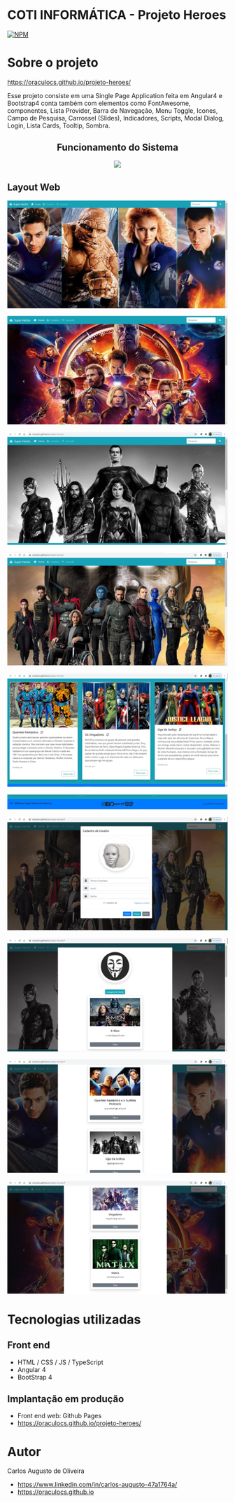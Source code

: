 # COTI INFORMÁTICA - Projeto Heroes
[![NPM](https://img.shields.io/npm/l/react)](https://github.com/oraculocs/projeto-heroes/blob/master/LICENSE) 

# Sobre o projeto

https://oraculocs.github.io/projeto-heroes/

Esse projeto consiste em uma Single Page Application feita em Angular4 e Bootstrap4 conta também com elementos como FontAwesome, 
componentes, Lista Provider, Barra de Navegação, Menu Toggle, Icones, Campo de Pesquisa, Carrossel (Slides), Indicadores, Scripts, Modal Dialog, Login, Lista Cards,
Tooltip, Sombra.
<br/>
<h2 align="center"> Funcionamento do Sistema </h2>

<p align="center">
  <img src="https://github.com/oraculocs/assets/blob/master/heroes/Super%20Heroes_menor-1.gif" />

## Layout Web

![Web 1](https://github.com/oraculocs/assets/blob/master/heroes/Heroes1.JPG)

![Web 2](https://github.com/oraculocs/assets/blob/master/heroes/heroes2.JPG)

![Web 3](https://github.com/oraculocs/assets/blob/master/heroes/heroes3.JPG)

![Web 4](https://github.com/oraculocs/assets/blob/master/heroes/heroes4.JPG)

![Web 5](https://github.com/oraculocs/assets/blob/master/heroes/heroes5.JPG)

![Web 6](https://github.com/oraculocs/assets/blob/master/heroes/heroes6.JPG)

![Web 7](https://github.com/oraculocs/assets/blob/master/heroes/heroes7.JPG)

![Web 8](https://github.com/oraculocs/assets/blob/master/heroes/heroes9.JPG)

![Web 9](https://github.com/oraculocs/assets/blob/master/heroes/heroes10.JPG)

![Web 10](https://github.com/oraculocs/assets/blob/master/heroes/heroes11.JPG)

# Tecnologias utilizadas
## Front end
- HTML / CSS / JS / TypeScript
- Angular 4
- BootStrap 4
## Implantação em produção
- Front end web: Github Pages
- https://oraculocs.github.io/projeto-heroes/

# Autor

Carlos Augusto de Oliveira
- https://www.linkedin.com/in/carlos-augusto-47a1764a/
- https://oraculocs.github.io


